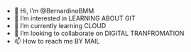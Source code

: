 - 👋 Hi, I’m @BernardinoBMM
- 👀 I’m interested in LEARNING ABOUT GIT
- 🌱 I’m currently learning CLOUD
- 💞️ I’m looking to collaborate on DIGITAL TRANFROMATION
- 📫 How to reach me BY MAIL

<!---
BernardinoBMM/BernardinoBMM is a ✨ special ✨ repository because its `README.md` (this file) appears on your GitHub profile.
You can click the Preview link to take a look at your changes.
--->
